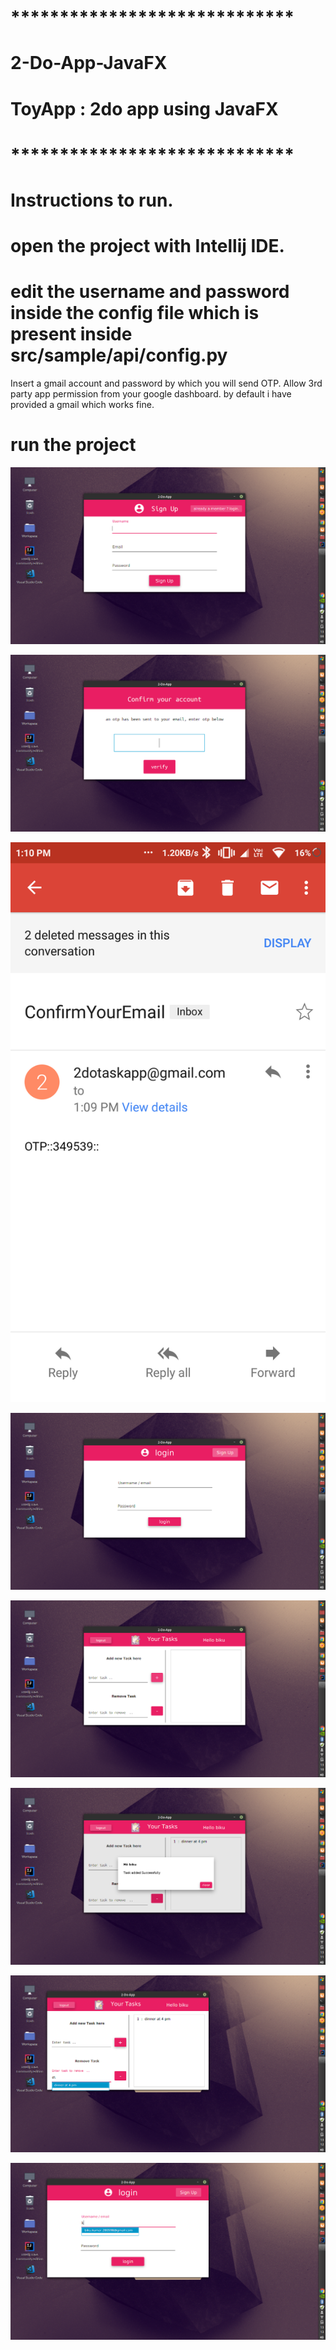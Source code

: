 # *****************************
# 2-Do-App-JavaFX
# ToyApp : 2do app using JavaFX
# *****************************

# Instructions to run.

# open the project with Intellij IDE.
# edit the username and password inside the config file which is present inside src/sample/api/config.py 
  Insert a gmail account and password by which you will send OTP. Allow 3rd party app permission from your google dashboard.
  by default i have provided a gmail which works fine.
# run the project


![alt text](https://github.com/biku1998/2-Do-App-JavaFX/blob/master/Screenshots/screenshotSignUp.png)

![alt text](https://github.com/biku1998/2-Do-App-JavaFX/blob/master/Screenshots/screenshotOTP.png)

![alt text](https://github.com/biku1998/2-Do-App-JavaFX/blob/master/Screenshots/screenshotOTPRec.png)

![alt text](https://github.com/biku1998/2-Do-App-JavaFX/blob/master/Screenshots/screenshotLogin.png)

![alt text](https://github.com/biku1998/2-Do-App-JavaFX/blob/master/Screenshots/screenshotTask.png)

![alt text](https://github.com/biku1998/2-Do-App-JavaFX/blob/master/Screenshots/screenshotTaskAdd.png)

![alt text](https://github.com/biku1998/2-Do-App-JavaFX/blob/master/Screenshots/screenshotRemoveTask.png)

![alt text](https://github.com/biku1998/2-Do-App-JavaFX/blob/master/Screenshots/screenshotSuggestion.png)

